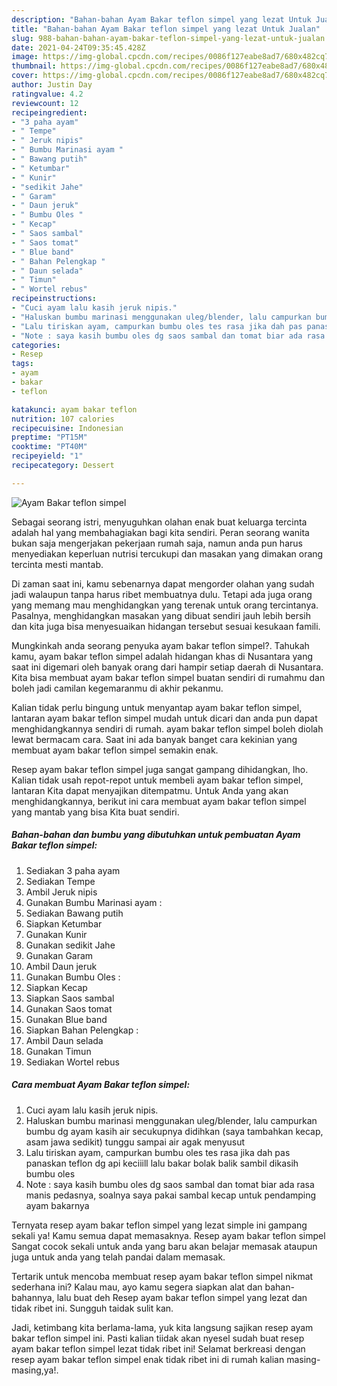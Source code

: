 ```yaml
---
description: "Bahan-bahan Ayam Bakar teflon simpel yang lezat Untuk Jualan"
title: "Bahan-bahan Ayam Bakar teflon simpel yang lezat Untuk Jualan"
slug: 988-bahan-bahan-ayam-bakar-teflon-simpel-yang-lezat-untuk-jualan
date: 2021-04-24T09:35:45.428Z
image: https://img-global.cpcdn.com/recipes/0086f127eabe8ad7/680x482cq70/ayam-bakar-teflon-simpel-foto-resep-utama.jpg
thumbnail: https://img-global.cpcdn.com/recipes/0086f127eabe8ad7/680x482cq70/ayam-bakar-teflon-simpel-foto-resep-utama.jpg
cover: https://img-global.cpcdn.com/recipes/0086f127eabe8ad7/680x482cq70/ayam-bakar-teflon-simpel-foto-resep-utama.jpg
author: Justin Day
ratingvalue: 4.2
reviewcount: 12
recipeingredient:
- "3 paha ayam"
- " Tempe"
- " Jeruk nipis"
- " Bumbu Marinasi ayam "
- " Bawang putih"
- " Ketumbar"
- " Kunir"
- "sedikit Jahe"
- " Garam"
- " Daun jeruk"
- " Bumbu Oles "
- " Kecap"
- " Saos sambal"
- " Saos tomat"
- " Blue band"
- " Bahan Pelengkap "
- " Daun selada"
- " Timun"
- " Wortel rebus"
recipeinstructions:
- "Cuci ayam lalu kasih jeruk nipis."
- "Haluskan bumbu marinasi menggunakan uleg/blender, lalu campurkan bumbu dg ayam kasih air secukupnya didihkan (saya tambahkan kecap, asam jawa sedikit) tunggu sampai air agak menyusut"
- "Lalu tiriskan ayam, campurkan bumbu oles tes rasa jika dah pas panaskan teflon dg api keciiill lalu bakar bolak balik sambil dikasih bumbu oles"
- "Note : saya kasih bumbu oles dg saos sambal dan tomat biar ada rasa manis pedasnya, soalnya saya pakai sambal kecap untuk pendamping ayam bakarnya"
categories:
- Resep
tags:
- ayam
- bakar
- teflon

katakunci: ayam bakar teflon 
nutrition: 107 calories
recipecuisine: Indonesian
preptime: "PT15M"
cooktime: "PT40M"
recipeyield: "1"
recipecategory: Dessert

---
```



![Ayam Bakar teflon simpel](https://img-global.cpcdn.com/recipes/0086f127eabe8ad7/680x482cq70/ayam-bakar-teflon-simpel-foto-resep-utama.jpg)

Sebagai seorang istri, menyuguhkan olahan enak buat keluarga tercinta adalah hal yang membahagiakan bagi kita sendiri. Peran seorang  wanita bukan saja mengerjakan pekerjaan rumah saja, namun anda pun harus menyediakan keperluan nutrisi tercukupi dan masakan yang dimakan orang tercinta mesti mantab.

Di zaman  saat ini, kamu sebenarnya dapat mengorder olahan yang sudah jadi walaupun tanpa harus ribet membuatnya dulu. Tetapi ada juga orang yang memang mau menghidangkan yang terenak untuk orang tercintanya. Pasalnya, menghidangkan masakan yang dibuat sendiri jauh lebih bersih dan kita juga bisa menyesuaikan hidangan tersebut sesuai kesukaan famili. 



Mungkinkah anda seorang penyuka ayam bakar teflon simpel?. Tahukah kamu, ayam bakar teflon simpel adalah hidangan khas di Nusantara yang saat ini digemari oleh banyak orang dari hampir setiap daerah di Nusantara. Kita bisa membuat ayam bakar teflon simpel buatan sendiri di rumahmu dan boleh jadi camilan kegemaranmu di akhir pekanmu.

Kalian tidak perlu bingung untuk menyantap ayam bakar teflon simpel, lantaran ayam bakar teflon simpel mudah untuk dicari dan anda pun dapat menghidangkannya sendiri di rumah. ayam bakar teflon simpel boleh diolah lewat bermacam cara. Saat ini ada banyak banget cara kekinian yang membuat ayam bakar teflon simpel semakin enak.

Resep ayam bakar teflon simpel juga sangat gampang dihidangkan, lho. Kalian tidak usah repot-repot untuk membeli ayam bakar teflon simpel, lantaran Kita dapat menyajikan ditempatmu. Untuk Anda yang akan menghidangkannya, berikut ini cara membuat ayam bakar teflon simpel yang mantab yang bisa Kita buat sendiri.

<!--inarticleads1-->

##### Bahan-bahan dan bumbu yang dibutuhkan untuk pembuatan Ayam Bakar teflon simpel:

1. Sediakan 3 paha ayam
1. Sediakan  Tempe
1. Ambil  Jeruk nipis
1. Gunakan  Bumbu Marinasi ayam :
1. Sediakan  Bawang putih
1. Siapkan  Ketumbar
1. Gunakan  Kunir
1. Gunakan sedikit Jahe
1. Gunakan  Garam
1. Ambil  Daun jeruk
1. Gunakan  Bumbu Oles :
1. Siapkan  Kecap
1. Siapkan  Saos sambal
1. Gunakan  Saos tomat
1. Gunakan  Blue band
1. Siapkan  Bahan Pelengkap :
1. Ambil  Daun selada
1. Gunakan  Timun
1. Sediakan  Wortel rebus




<!--inarticleads2-->

##### Cara membuat Ayam Bakar teflon simpel:

1. Cuci ayam lalu kasih jeruk nipis.
1. Haluskan bumbu marinasi menggunakan uleg/blender, lalu campurkan bumbu dg ayam kasih air secukupnya didihkan (saya tambahkan kecap, asam jawa sedikit) tunggu sampai air agak menyusut
1. Lalu tiriskan ayam, campurkan bumbu oles tes rasa jika dah pas panaskan teflon dg api keciiill lalu bakar bolak balik sambil dikasih bumbu oles
1. Note : saya kasih bumbu oles dg saos sambal dan tomat biar ada rasa manis pedasnya, soalnya saya pakai sambal kecap untuk pendamping ayam bakarnya




Ternyata resep ayam bakar teflon simpel yang lezat simple ini gampang sekali ya! Kamu semua dapat memasaknya. Resep ayam bakar teflon simpel Sangat cocok sekali untuk anda yang baru akan belajar memasak ataupun juga untuk anda yang telah pandai dalam memasak.

Tertarik untuk mencoba membuat resep ayam bakar teflon simpel nikmat sederhana ini? Kalau mau, ayo kamu segera siapkan alat dan bahan-bahannya, lalu buat deh Resep ayam bakar teflon simpel yang lezat dan tidak ribet ini. Sungguh taidak sulit kan. 

Jadi, ketimbang kita berlama-lama, yuk kita langsung sajikan resep ayam bakar teflon simpel ini. Pasti kalian tiidak akan nyesel sudah buat resep ayam bakar teflon simpel lezat tidak ribet ini! Selamat berkreasi dengan resep ayam bakar teflon simpel enak tidak ribet ini di rumah kalian masing-masing,ya!.

